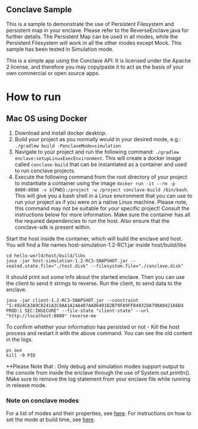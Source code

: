 ## Conclave Sample

This is a sample to demonstrate the use of Persistent Filesystem and persistent map in your enclave. Please refer to the ReverseEnclave.java for further details.
The Persistent Map can be used in all modes, while the Persistent Filesystem will work in all the other modes except Mock. This sample has been tested in Simulation mode.

This is a simple app using the Conclave API. It is licensed under the Apache 2 license, and therefore you may 
copy/paste it to act as the basis of your own commercial or open source apps.

# How to run

## Mac OS using Docker
1. Download and install docker desktop. 
2. Build your project as you normally would in your desired mode, e.g.: `./gradlew build -PenclaveMode=simulation`
3. Navigate to your project and run the following command: `./gradlew enclave:setupLinuxExecEnvironment`. This
   will create a docker image called `conclave-build` that can be instantiated as a container and used to run
   conclave projects.
4. Execute the following command from the root directory of your project to instantiate a container using the image
   `docker run -it --rm -p 8080:8080 -v ${PWD}:/project -w /project conclave-build /bin/bash`. This will give you a
   bash shell in a Linux environment that you can use to run your project as if you were on a native Linux machine.
   Please note, this command may not be suitable for _your_ specific project! Consult the instructions below for
   more information. Make sure the container has all the required dependencies to run the host. Also ensure that the conclave-sdk is present within.

Start the host inside the container, which will build the enclave and host. You will find a file names host-simulation-1.2-RC1.jar inside host/build/libs
```
cd hello-world/host/build/libs
java -jar host-simulation-1.2-RC3-SNAPSHOT.jar --sealed.state.file="./test.disk" --filesystem.file="./conclave.disk"
```

It should print out some info about the started enclave. Then you can use the client to send it strings to reverse.
Run the client, to send data to the enclave.
```
java -jar client-1.2-RC3-SNAPSHOT.jar --constraint "S:4924CA3A9C8241A3C0AA1A24A407AA86401D2B79FA9FF84932DA798A942166D4 PROD:1 SEC:INSECURE" --file-state "client-state" --url "http://localhost:8080" reverse-me
```
To confirm whether your information has persisted or not - Kill the host process and restart it with the above command. You can see the old content in the logs.
```
ps aux
kill -9 PID
```

**Please Note that : Only debug and simulation modes support output to the console from inside the enclave through the use of System.out.println(). Make sure to remove the log statement from your enclave file 
while running in release mode.

### Note on conclave modes
For a list of modes and their properties, see [here](https://docs.conclave.net/tutorial.html#enclave-modes).
For instructions on how to set the mode at build time, see [here](https://docs.conclave.net/tutorial.html#selecting-your-mode).
